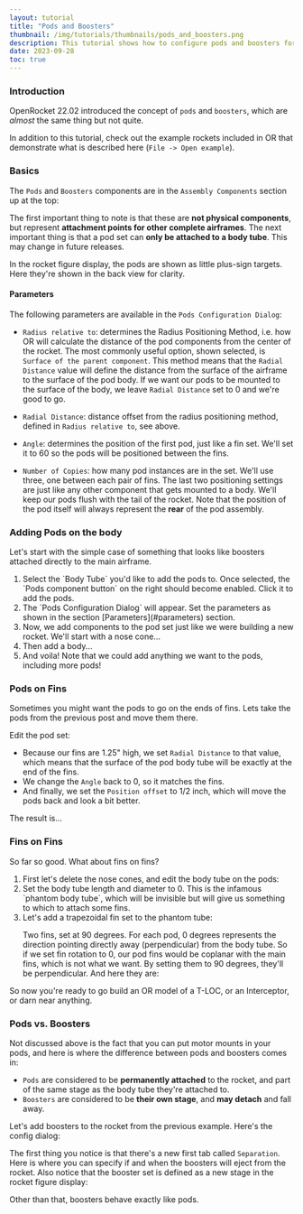```yaml
---
layout: tutorial
title: "Pods and Boosters"
thumbnail: /img/tutorials/thumbnails/pods_and_boosters.png
description: This tutorial shows how to configure pods and boosters for some of the most commonly-desired design configurations.
date: 2023-09-28
toc: true
---
```


### Introduction
OpenRocket 22.02 introduced the concept of `pods` and `boosters`, which are *almost* the same thing but not quite.

  <script>
    addWarningMessage("For this tutorial we'll refer to both generically as `pods`; at the end we'll discuss the few key differences between them.", true)
  </script>

In addition to this tutorial, check out the example rockets included in OR that demonstrate what is described here (`File -> Open example`).  

### Basics

The `Pods` and `Boosters` components are in the `Assembly Components` section up at the top:
<div data-image-path="/img/tutorials/pods_and_boosters/pod-button.png"
    data-image-caption='Pods Component Button'
    data-image-width="55%"
    data-image-shadow="true"></div>

The first important thing to note is that these are **not physical components**, but represent **attachment points for other complete airframes**. The next important thing is that a pod set can **only be attached to a body tube**. This may change in future releases.

In the rocket figure display, the pods are shown as little plus-sign targets. Here they're shown in the back view for clarity.
<div data-image-path="/img/tutorials/pods_and_boosters/pod-markers.png"
    data-image-caption='Pods Markers in Rocket Figure'
    data-image-width="55%"
    data-image-shadow="true"></div>

#### Parameters

<div data-image-path="/img/tutorials/pods_and_boosters/pod-config.png"
    data-image-caption='Pods Configuration Dialog'
    data-image-width="55%"
    data-image-shadow="true"></div>

The following parameters are available in the `Pods Configuration Dialog`:
- `Radius relative to`: determines the Radius Positioning Method, i.e. how OR will calculate the distance of the pod components from the center of the rocket. The most commonly useful option, shown selected, is `Surface of the parent component`. This method means that the `Radial Distance` value will define the distance from the surface of the airframe to the surface of the pod body. If we want our pods to be mounted to the surface of the body, we leave `Radial Distance` set to 0 and we're good to go.

<div data-image-path="/img/tutorials/pods_and_boosters/pod-radius.png"
    data-image-caption='Pods Radial Distance'
    data-image-width="55%"
    data-image-shadow="true"></div>

- `Radial Distance`: distance offset from the radius positioning method, defined in `Radius relative to`, see above.

- `Angle`: determines the position of the first pod, just like a fin set. We'll set it to 60 so the pods will be positioned between the fins.

- `Number of Copies`: how many pod instances are in the set. We'll use three, one between each pair of fins.
The last two positioning settings are just like any other component that gets mounted to a body. We'll keep our pods flush with the tail of the rocket.  Note that the position of the pod itself will always represent the **rear** of the pod assembly.

### Adding Pods on the body

Let's start with the simple case of something that looks like boosters attached directly to the main airframe.

<ol class="step-list">
<li markdown="1">  <!-- We want to keep markdown -->
  Select the `Body Tube` you'd like to add the pods to. Once selected, the `Pods component button` on the right should become enabled. Click it to add the pods.
</li>

<li markdown="1">
  The `Pods Configuration Dialog` will appear. Set the parameters as shown in the section [Parameters](#parameters) section.
</li>

<li markdown="1">
  Now, we add components to the pod set just like we were building a new rocket. We'll start with a nose cone...
  <div data-image-path="/img/tutorials/pods_and_boosters/pod-with-nose.png"
      data-image-caption='Pods with Nose Cone Added'
      data-image-width="55%"
      data-image-shadow="true"></div>
</li>

<li markdown="1">
  Then add a body...
  <div data-image-path="/img/tutorials/pods_and_boosters/pod-with-nose-tube.png"
      data-image-caption='Pods With Nose Cone and Body Tube, side view (left) and back view (right)'
      data-image-width="85%"
      data-image-shadow="true"></div>
</li>

<li markdown="1">
  And voila! Note that we could add anything we want to the pods, including more pods!
</li>
</ol>

### Pods on Fins
Sometimes you might want the pods to go on the ends of fins. Lets take the pods from the previous post and move them there.

Edit the pod set:
<div data-image-path="/img/tutorials/pods_and_boosters/pod-config-finends.png"
    data-image-caption='Pods Configuration at Ends of Fins'
    data-image-width="55%"
    data-image-shadow="true"></div>

* Because our fins are 1.25" high, we set `Radial Distance` to that value, which means that the surface of the pod body tube will be exactly at the end of the fins.
* We change the `Angle` back to 0, so it matches the fins.
* And finally, we set the `Position offset` to 1/2 inch, which will move the pods back and look a bit better.

The result is...
<div data-image-path="/img/tutorials/pods_and_boosters/pods-on-finends.png"
    data-image-caption='Pods on Ends of Fins, side view (left) and back view (right)'
    data-image-width="85%"
    data-image-shadow="true"></div>

### Fins on Fins
So far so good. What about fins on fins?

<ol class="step-list">
<li markdown="1">
  First let's delete the nose cones, and edit the body tube on the pods:
  <div data-image-path="/img/tutorials/pods_and_boosters/pod-phantom.png"
      data-image-caption='Phantom Body Tube'
      data-image-width="55%"
      data-image-shadow="true"></div>
</li>

<li markdown="1">
  Set the body tube length and diameter to 0. This is the infamous `phantom body tube`, which will be invisible but will give us something to which to attach some fins.

  <script>
    addWarningMessage("When you use a phantom body tube you'll get a warning in the corner of the screen, because OR isn't quite sure how to simulate it. In practice, the error is likely to be very small, but be aware.", false)
  </script>
</li>

<li markdown="1">
  Let's add a trapezoidal fin set to the phantom tube:
  <div data-image-path="/img/tutorials/pods_and_boosters/pod-fintips.png"
      data-image-caption='Fin Tips Configuration'
      data-image-width="55%"
      data-image-shadow="true"></div>

  Two fins, set at 90 degrees. For each pod, 0 degrees represents the direction pointing directly away (perpendicular) from the body tube. So if we set fin rotation to 0, our pod fins would be coplanar with the main fins, which is not what we want. By setting them to 90 degrees, they'll be perpendicular. And here they are:
  <div data-image-path="/img/tutorials/pods_and_boosters/pod-fintips-side-rear.png"
      data-image-caption='Pods with Fin Tips, side view (left) and back view (right)'
      data-image-width="95%"
      data-image-shadow="true"></div>

  <div data-image-path="/img/tutorials/pods_and_boosters/pod-fintips-3d.png"
      data-image-caption='Pods with Fin Tips (3D view)'
      data-image-width="50%"
      data-image-shadow="true"></div>
</li>
</ol>

So now you're ready to go build an OR model of a T-LOC, or an Interceptor, or darn near anything.

### Pods vs. Boosters
Not discussed above is the fact that you can put motor mounts in your pods, and here is where the difference between pods and boosters comes in:
* `Pods` are considered to be **permanently attached** to the rocket, and part of the same stage as the body tube they're attached to.
* `Boosters` are considered to be **their own stage**, and **may detach** and fall away.

Let's add boosters to the rocket from the previous example.  Here's the config dialog:
<div data-image-path="/img/tutorials/pods_and_boosters/booster-config.png"
    data-image-caption='Booster Set Configuration'
    data-image-width="50%"
    data-image-shadow="true"></div>

The first thing you notice is that there's a new first tab called `Separation`.  Here is where you can specify if and when the boosters will eject from the rocket. Also notice that the booster set is defined as a new stage in the rocket figure display:
<div data-image-path="/img/tutorials/pods_and_boosters/booster-stage.png"
    data-image-caption='Boosters as Stage'
    data-image-width="55%"
    data-image-shadow="true"></div>

Other than that, boosters behave exactly like pods.

